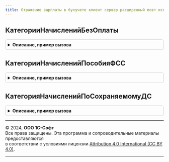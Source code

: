```yaml
---
title: Отражение зарплаты в бухучете клиент сервер расширенный повт исп
---
```



## КатегорииНачисленийБезОплаты
<details style="margin: 1em 0; padding: 0.5em; border: 1px solid #ccc; border-radius: 6px;">

<summary style="font-weight: bold; cursor: pointer;">Описание, пример вызова</summary>

```bsl

Функция КатегорииНачисленийБезОплаты() Экспорт
```

Пример вызова
```bsl
Результат = ОтражениеЗарплатыВБухучетеКлиентСерверРасширенныйПовтИсп.КатегорииНачисленийБезОплаты() 
```
</details>

## КатегорииНачисленийПособияФСС
<details style="margin: 1em 0; padding: 0.5em; border: 1px solid #ccc; border-radius: 6px;">

<summary style="font-weight: bold; cursor: pointer;">Описание, пример вызова</summary>

```bsl

Функция КатегорииНачисленийПособияФСС() Экспорт
```

Пример вызова
```bsl
Результат = ОтражениеЗарплатыВБухучетеКлиентСерверРасширенныйПовтИсп.КатегорииНачисленийПособияФСС() 
```
</details>

## КатегорияНачисленийПоСохраняемомуДС
<details style="margin: 1em 0; padding: 0.5em; border: 1px solid #ccc; border-radius: 6px;">

<summary style="font-weight: bold; cursor: pointer;">Описание, пример вызова</summary>

```bsl

Функция КатегорияНачисленийПоСохраняемомуДС() Экспорт
```

Пример вызова
```bsl
Результат = ОтражениеЗарплатыВБухучетеКлиентСерверРасширенныйПовтИсп.КатегорияНачисленийПоСохраняемомуДС() 
```
</details>

---

© 2024, **ООО 1С-Софт**  
Все права защищены. Эта программа и сопроводительные материалы предоставляются  
в соответствии с условиями лицензии [Attribution 4.0 International (CC BY 4.0)](https://creativecommons.org/licenses/by/4.0/legalcode).

---
